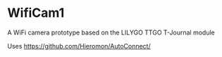 # WifiCam1
A WiFi camera prototype based on the LILYGO TTGO T-Journal module

Uses https://github.com/Hieromon/AutoConnect/ 
